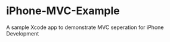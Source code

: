 iPhone-MVC-Example
==================

A sample Xcode app to demonstrate MVC seperation for iPhone Development
